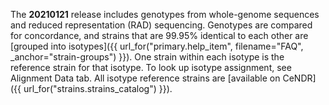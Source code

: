The <strong>20210121</strong> release includes genotypes from whole-genome sequences and reduced representation (RAD) sequencing. Genotypes are compared for concordance, and strains that are 99.95% identical to each other are [grouped into isotypes]({{ url_for("primary.help_item", filename="FAQ", _anchor="strain-groups") }}). One strain within each isotype is the reference strain for that isotype. To look up isotype assignment, see Alignment Data tab. All isotype reference strains are [available on CeNDR]({{ url_for("strains.strains_catalog") }}).

